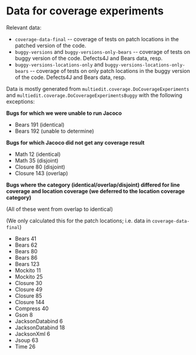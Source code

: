 # Data for coverage experiments

Relevant data:

* `coverage-data-final` 
-- coverage of tests on patch locations in the patched version of the code.
* `buggy-versions` and `buggy-versions-only-bears` 
-- coverage of tests on buggy version of the code. 
Defects4J and Bears data, resp.
* `buggy-versions-locations-only` and `buggy-versions-locations-only-bears` 
-- coverage of tests on only patch locations in the buggy version of the code. 
Defects4J and Bears data, resp.


Data is mostly generated from `multiedit.coverage.DoCoverageExperiments` 
and `multiedit.coverage.DoCoverageExperimentsBuggy` with the following exceptions:

**Bugs for which we were unable to run Jacoco**

* Bears 191 (identical)
* Bears 192 (unable to determine)

**Bugs for which Jacoco did not get any coverage result**

* Math 12 (identical)
* Math 35 (disjoint)
* Closure 80 (disjoint)
* Closure 143 (overlap)


**Bugs where the category (identical/overlap/disjoint) 
differed for line coverage and location coverage
(we deferred to the location coverage category)**

(All of these went from overlap to identical)

(We only calculated this for the patch locations; i.e. data in `coverage-data-final`)

* Bears 41 
* Bears 62 
* Bears 80
* Bears 86
* Bears 123
* Mockito 11
* Mockito 25
* Closure 30
* Closure 49
* Closure 85
* Closure 144
* Compress 40
* Gson 8
* JacksonDatabind 6
* JacksonDatabind 18
* JacksonXml 6
* Jsoup 63
* Time 26
